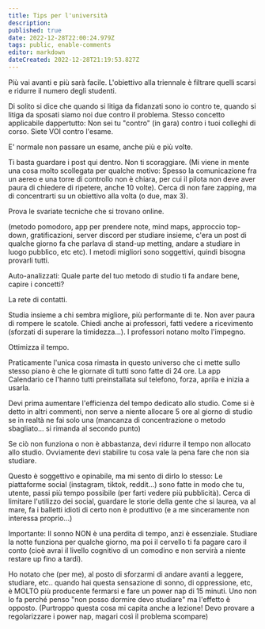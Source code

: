 ```yaml
---
title: Tips per l'università
description: 
published: true
date: 2022-12-28T22:00:24.979Z
tags: public, enable-comments
editor: markdown
dateCreated: 2022-12-28T21:19:53.827Z
---
```


Più vai avanti e più sarà facile. L'obiettivo alla triennale è filtrare quelli scarsi e ridurre il numero degli studenti.

Di solito si dice che quando si litiga da fidanzati sono io contro te, quando si litiga da sposati siamo noi due contro il problema. Stesso concetto applicabile dappertutto: Non sei tu "contro" (in gara) contro i tuoi colleghi di corso. Siete VOI contro l'esame.

E' normale non passare un esame, anche più e più volte.

Ti basta guardare i post qui dentro. Non ti scoraggiare. (Mi viene in mente una cosa molto scollegata per qualche motivo: Spesso la comunicazione fra un aereo e una torre di controllo non è chiara, per cui il pilota non deve aver paura di chiedere di ripetere, anche 10 volte). Cerca di non fare zapping, ma di concentrarti su un obiettivo alla volta (o due, max 3).

Prova le svariate tecniche che si trovano online.

(metodo pomodoro, app per prendere note, mind maps, approccio top-down, gratificazioni, server discord per studiare insieme, c'era un post di qualche giorno fa che parlava di stand-up metting, andare a studiare in luogo pubblico, etc etc). I metodi migliori sono soggettivi, quindi bisogna provarli tutti.

Auto-analizzati: Quale parte del tuo metodo di studio ti fa andare bene, capire i concetti?

La rete di contatti.

Studia insieme a chi sembra migliore, più performante di te. Non aver paura di rompere le scatole. Chiedi anche ai professori, fatti vedere a ricevimento (sforzati di superare la timidezza...). I professori notano molto l'impegno.

Ottimizza il tempo.

Praticamente l'unica cosa rimasta in questo universo che ci mette sullo stesso piano è che le giornate di tutti sono fatte di 24 ore. La app Calendario ce l'hanno tutti preinstallata sul telefono, forza, aprila e inizia a usarla.

Devi prima aumentare l'efficienza del tempo dedicato allo studio. Come si è detto in altri commenti, non serve a niente allocare 5 ore al giorno di studio se in realtà ne fai solo una (mancanza di concentrazione o metodo sbagliato... si rimanda al secondo punto)

Se ciò non funziona o non è abbastanza, devi ridurre il tempo non allocato allo studio. Ovviamente devi stabilire tu cosa vale la pena fare che non sia studiare.

Questo è soggettivo e opinabile, ma mi sento di dirlo lo stesso: Le piattaforme social (instagram, tiktok, reddit...) sono fatte in modo che tu, utente, passi più tempo possibile (per farti vedere più pubblicità). Cerca di limitare l'utilizzo dei social, guardare le storie della gente che si laurea, va al mare, fa i balletti idioti di certo non è produttivo (e a me sinceramente non interessa proprio...)

Importante: Il sonno NON è una perdita di tempo, anzi è essenziale. Studiare la notte funziona per qualche giorno, ma poi il cervello ti fa pagare caro il conto (cioè avrai il livello cognitivo di un comodino e non servirà a niente restare up fino a tardi).

Ho notato che (per me), al posto di sforzarmi di andare avanti a leggere, studiare, etc.. quando hai questa sensazione di sonno, di oppressione, etc, è MOLTO più producente fermarsi e fare un power nap di 15 minuti. Uno non lo fa perché penso "non posso dormire devo studiare" ma l'effetto è opposto. (Purtroppo questa cosa mi capita anche a lezione! Devo provare a regolarizzare i power nap, magari così il problema scompare)